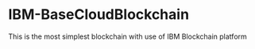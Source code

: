 # IBM-BaseCloudBlockchain

This is the most simplest blockchain with use of IBM Blockchain platform
